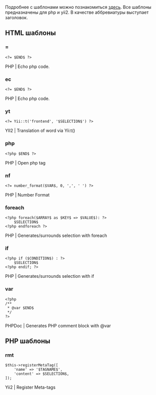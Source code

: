 Подробнее с шаблонами можно познакомиться [здесь](https://www.jetbrains.com/help/phpstorm/2016.1/live-templates.html).
Все шаблоны предназначены для php и yii2. В качестве аббревиатуры выступает заголовок.

## HTML шаблоны

### =
```
<?= $END$ ?>
```
PHP | Echo php code.

### ec
```
<?= $END$ ?>
```
PHP | Echo php code.

### yt
```
<?= Yii::t('frontend', '$SELECTION$') ?>
```
YII2 | Translation of word via Yii:t()

### php
```
<?php $END$ ?>
```
PHP | Open php tag

### nf
```
<?= number_format($VAR$, 0, ',', ' ') ?>
```
PHP | Number Format

### foreach
```
<?php foreach($ARRAY$ as $KEY$ => $VALUE$): ?>
    $SELECTION$
<?php endforeach ?>
```
PHP | Generates/surrounds selection with foreach

### if
```
<?php if ($CONDITION$) : ?>
    $SELECTION$
<?php endif; ?>
```
PHP | Generates/surrounds selection with if

### var
```
<?php
/**
 * @var $END$
 */
?>
```
PHPDoc | Generates PHP comment block with @var

## PHP шаблоны

### rmt
```
$this->registerMetaTag([
    'name' => '$TAGNAME$',
    'content' => $SELECTION$,
]);
```
Yii2 | Register Meta-tags

### 
